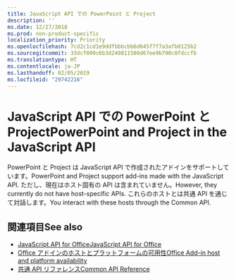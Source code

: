```yaml
---
title: JavaScript API での PowerPoint と Project
description: ''
ms.date: 12/27/2018
ms.prod: non-product-specific
localization_priority: Priority
ms.openlocfilehash: 7cd2c1cd1e9ddfbbbcbb6d645f7f7a3afb0125b2
ms.sourcegitcommit: 33dcf099c6b3d249811580d67ee9b790c0fdccfb
ms.translationtype: HT
ms.contentlocale: ja-JP
ms.lasthandoff: 02/05/2019
ms.locfileid: "29742216"
---
```

# <a name="powerpoint-and-project-in-the-javascript-api"></a><span data-ttu-id="616a7-102">JavaScript API での PowerPoint と Project</span><span class="sxs-lookup"><span data-stu-id="616a7-102">PowerPoint and Project in the JavaScript API</span></span>

<span data-ttu-id="616a7-103">PowerPoint と Project は JavaScript API で作成されたアドインをサポートしています。</span><span class="sxs-lookup"><span data-stu-id="616a7-103">PowerPoint and Project support add-ins made with the JavaScript API.</span></span> <span data-ttu-id="616a7-104">ただし、現在はホスト固有の API は含まれていません。</span><span class="sxs-lookup"><span data-stu-id="616a7-104">However, they currently do not have host-specific APIs.</span></span> <span data-ttu-id="616a7-105">これらのホストとは共通 API を通じて対話します。</span><span class="sxs-lookup"><span data-stu-id="616a7-105">You interact with these hosts through the Common API.</span></span> 

## <a name="see-also"></a><span data-ttu-id="616a7-106">関連項目</span><span class="sxs-lookup"><span data-stu-id="616a7-106">See also</span></span>

- [<span data-ttu-id="616a7-107">JavaScript API for Office</span><span class="sxs-lookup"><span data-stu-id="616a7-107">JavaScript API for Office</span></span>](/office/dev/add-ins/reference/javascript-api-for-office)
- [<span data-ttu-id="616a7-108">Office アドインのホストとプラットフォームの可用性</span><span class="sxs-lookup"><span data-stu-id="616a7-108">Office Add-in host and platform availability</span></span>](https://docs.microsoft.com/office/dev/add-ins/overview/office-add-in-availability)
- [<span data-ttu-id="616a7-109">共通 API リファレンス</span><span class="sxs-lookup"><span data-stu-id="616a7-109">Common API Reference</span></span>](/javascript/api/overview/office)